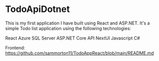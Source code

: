 # TodoApiDotnet

This is my first application I have built using React and ASP.NET. It's a simple Todo list application using the following technologies:

React
Azure SQL Server
ASP.NET Core API
NextUI
Javascript
C#

Frontend: https://github.com/sammorton11/TodoAppReact/blob/main/README.md
